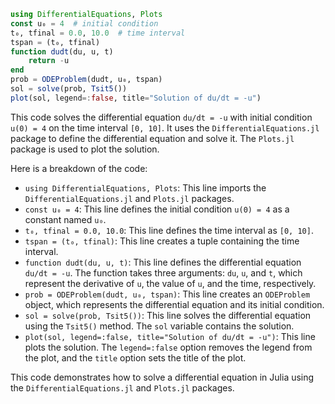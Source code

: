 ```julia
using DifferentialEquations, Plots
const u₀ = 4  # initial condition
t₀, tfinal = 0.0, 10.0  # time interval
tspan = (t₀, tfinal)
function dudt(du, u, t)
    return -u
end
prob = ODEProblem(dudt, u₀, tspan)
sol = solve(prob, Tsit5())
plot(sol, legend=:false, title="Solution of du/dt = -u")
```

This code solves the differential equation `du/dt = -u` with initial condition `u(0) = 4` on the time interval `[0, 10]`. It uses the `DifferentialEquations.jl` package to define the differential equation and solve it. The `Plots.jl` package is used to plot the solution.

Here is a breakdown of the code:

* `using DifferentialEquations, Plots`: This line imports the `DifferentialEquations.jl` and `Plots.jl` packages.
* `const u₀ = 4`: This line defines the initial condition `u(0) = 4` as a constant named `u₀`.
* `t₀, tfinal = 0.0, 10.0`: This line defines the time interval as `[0, 10]`.
* `tspan = (t₀, tfinal)`: This line creates a tuple containing the time interval.
* `function dudt(du, u, t)`: This line defines the differential equation `du/dt = -u`. The function takes three arguments: `du`, `u`, and `t`, which represent the derivative of `u`, the value of `u`, and the time, respectively.
* `prob = ODEProblem(dudt, u₀, tspan)`: This line creates an `ODEProblem` object, which represents the differential equation and its initial condition.
* `sol = solve(prob, Tsit5())`: This line solves the differential equation using the `Tsit5()` method. The `sol` variable contains the solution.
* `plot(sol, legend=:false, title="Solution of du/dt = -u")`: This line plots the solution. The `legend=:false` option removes the legend from the plot, and the `title` option sets the title of the plot.

This code demonstrates how to solve a differential equation in Julia using the `DifferentialEquations.jl` and `Plots.jl` packages.